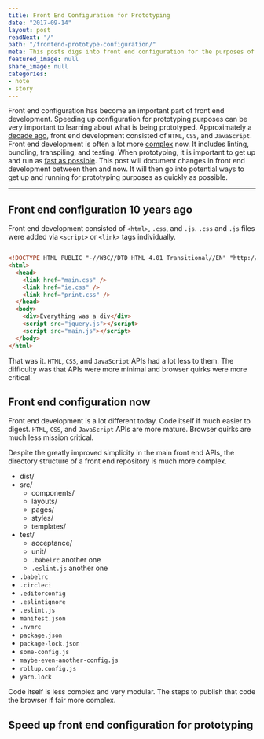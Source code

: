 ```yaml
---
title: Front End Configuration for Prototyping
date: "2017-09-14"
layout: post
readNext: "/"
path: "/frontend-prototype-configuration/"
meta: This posts digs into front end configuration for the purposes of prototyping
featured_image: null
share_image: null
categories:
- note
- story
---
```


Front end configuration has become an important part of front end development. Speeding up configuration for prototyping purposes can be very important to learning about what is being prototyped. Approximately a [decade ago](#history), front end development consisted of `HTML`, `CSS`, and `JavaScript`. Front end development is often a lot more [complex](#current) now. It includes linting, bundling, transpiling, and testing. When prototyping, it is important to get up and run as [fast as possible](#configuration). This post will document changes in front end development between then and now. It will then go into potential ways to get up and running for prototyping purposes as quickly as possible.

---

<h2 id="history">Front end configuration 10 years ago</h2>

Front end development consisted of `<html>`, `.css`, and `.js`. `.css` and `.js` files were added via `<script>` or `<link>` tags individually. 

```html

<!DOCTYPE HTML PUBLIC "-//W3C//DTD HTML 4.01 Transitional//EN" "http://www.w3.org/TR/html4/loose.dtd">
<html>
  <head>
    <link href="main.css" />
    <link href="ie.css" />
    <link href="print.css" />
  </head>
  <body>
    <div>Everything was a div</div>
    <script src="jquery.js"></script>
    <script src="main.js"></script>
  </body>
</html>

```

That was it. `HTML`, `CSS`, and `JavaScript` APIs had a lot less to them. The difficulty was that APIs were more minimal and browser quirks were more critical.

<h2 id="current">Front end configuration now</h2>

Front end development is a lot different today. Code itself if much easier to digest. `HTML`, `CSS`, and `JavaScript` APIs are more mature. Browser quirks are much less mission critical. 

Despite the greatly improved simplicity in the main front end APIs, the directory structure of a front end repository is much more complex.

-  dist/
-  src/
   -  components/
   -  layouts/
   -  pages/
   -  styles/
   -  templates/
-  test/
   -  acceptance/
   -  unit/
   -  `.babelrc` another one
   -  `.eslint.js` another one
-  `.babelrc`
-  `.circleci`
-  `.editorconfig`
-  `.eslintignore`
-  `.eslint.js`
-  `manifest.json`
-  `.nvmrc`
-  `package.json`
-  `package-lock.json`
-  `some-config.js`
-  `maybe-even-another-config.js`
-  `rollup.config.js`
-  `yarn.lock`


Code itself is less complex and very modular. The steps to publish that code the browser if fair more complex. 

<h2 id="configuration">Speed up front end configuration for prototyping</h2>






